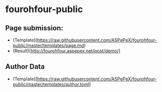 # fourohfour-public

## Page submission:
* (Template)[https://raw.githubusercontent.com/ASPePeX/fourohfour-public/master/templates/page.md)
* (Result)[http://fourohfour.aspepex.net/post/demo/]

## Author Data
* (Template)[https://raw.githubusercontent.com/ASPePeX/fourohfour-public/master/templates/author.toml]
